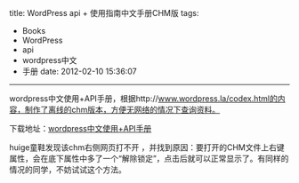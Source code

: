 title: WordPress api + 使用指南中文手册CHM版
tags:
  - Books
  - WordPress
  - api
  - wordpress中文
  - 手册
date: 2012-02-10 15:36:07
---

wordpress中文使用+API手册，根据http://www.wordpress.la/codex.html的内容，制作了离线的chm版本，方便无网络的情况下查询资料。

下载地址：[wordpress中文使用+API手册](http://demo.cssor.com/static/docs/Wordpress-API-CN.chm "wordpress中文手册")

huige童鞋发现该chm右侧网页打不开 ，并找到原因：要打开的CHM文件上右键属性，会在底下属性中多了一个“解除锁定”，点击后就可以正常显示了。有同样的情况的同学，不妨试试这个方法。

&nbsp;